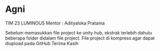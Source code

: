 # Agni

TIM 23 LUMINOUS
Mentor : Adityaloka Pratama
    
Sebelum memasukkan file project ke unity hub, ekstrak terlebih dahulu beberapa folder didalam file project.
File project di kompress agar dapat diupload pada GitHub
Terima Kasih

